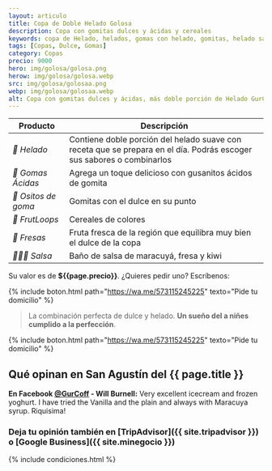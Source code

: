 ```yaml
---
layout: articulo
title: Copa de Doble Helado Golosa
description: Copa con gomitas dulces y ácidas y cereales
keywords: copa de Helado, helados, gomas con helado, gomitas, helado san agustin huila, helados san agustin
tags: [Copas, Dulce, Gomas]
category: Copas
precio: 9000
hero: img/golosa/golosa.png
herow: img/golosa/golosa.webp
src: img/golosa/golosaa.png
webp: img/golosa/golosaa.webp
alt: Copa con gomitas dulces y ácidas, más doble porción de Helado GurCoff
---
```

| Producto | Descripción |
| ----------- | ------ |
| *🍦 Helado* | Contiene doble porción del helado suave con receta que se prepara en el día. Podrás escoger sus sabores o combinarlos |
| *🐛 Gomas Ácidas* | Agrega un toque delicioso con gusanitos ácidos de gomita |
| *🐻 Ositos de goma* | Gomitas con el dulce en su punto |
| *🍡 FrutLoops* | Cereales de colores |
| *🍓 Fresas* | Fruta fresca de la región que equilibra muy bien el dulce de la copa |
| *🍓🍋🥝 Salsa* | Baño de salsa de maracuyá, fresa y kiwi |

Su valor es de **${{page.precio}}**. ¿Quieres pedir uno? Escríbenos:

{% include boton.html path="https://wa.me/573115245225" texto="Pide tu domicilio" %}

>La combinación perfecta de dulce y helado. **Un sueño del a niñes cumplido a la perfección**.

{% include boton.html path="https://wa.me/573115245225" texto="Pide tu domicilio" %}

## Qué opinan en San Agustín del {{ page.title }}

**En Facebook [@GurCoff]({{site.facebook}}) - Will Burnell:** Very excellent icecream and frozen yoghurt. I have tried the Vanilla and the plain and always with Maracuya syrup. Riquisima!

### Deja tu opinión también en [TripAdvisor]({{ site.tripadvisor }}) o [Google Business]({{ site.minegocio }})

{% include condiciones.html %}
